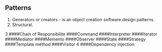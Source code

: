 Patterns
-
1. Generators or creators - is an object creation software design patterns.
2. Structural.

3
####Chain of Responsibilite
####Command
####Interpreter
####Iterator
####Mediator
####Memento
####Observer
####State
####Strategy
####Template method
####Visitor
4
####Dependency injection

